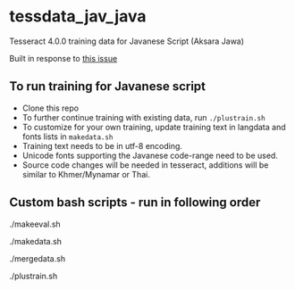 # tessdata_jav_java
Tesseract 4.0.0 training data for Javanese Script (Aksara Jawa)

Built in response to [this issue](https://github.com/tesseract-ocr/langdata/issues/126)

## To run training for Javanese script

* Clone this repo
* To further continue training with existing data, run `./plustrain.sh`
* To customize for your own training, update training text in langdata and fonts lists in `makedata.sh`
* Training text needs to be in utf-8 encoding.
* Unicode fonts supporting the Javanese code-range need to be used.
* Source code changes will be needed in tesseract, additions will be similar to Khmer/Mynamar or Thai.

## Custom bash scripts - run in following order

./makeeval.sh

./makedata.sh

./mergedata.sh

./plustrain.sh
